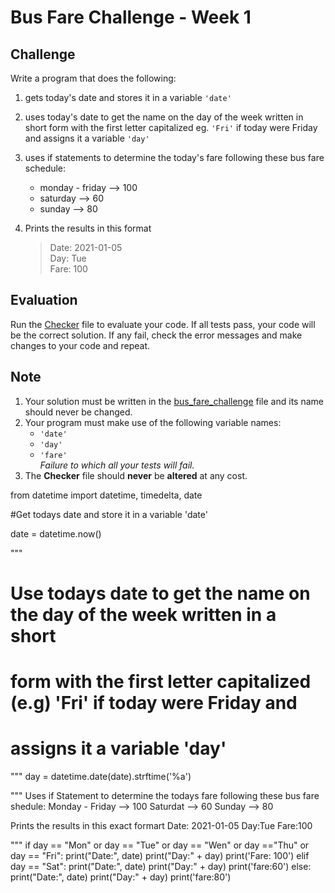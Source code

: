 # Bus Fare Challenge - Week 1

## Challenge

Write a program that does the following:

1. gets today's date and stores it in a variable `'date'`
2. uses today's date to get the name on the day of the week written in short form with the first letter capitalized eg. `'Fri'` if today were Friday and assigns it a variable `'day'`
3. uses if statements to determine the today's fare following these bus fare schedule:

   - monday - friday --> 100
   - saturday --> 60
   - sunday --> 80
4. Prints the results in this format  
    >Date:    2021-01-05  
    >Day:     Tue  
    >Fare:    100  

## Evaluation

Run the [Checker](checker.py) file to evaluate your code. If all tests pass, your code will be the correct solution. If any fail, check the error messages and make changes to your code and repeat.

## Note

1. Your solution must be written in the [bus_fare_challenge](bus_fare_challenge.py) file and its name should never be changed.  
2. Your program must make use of the following variable names:
   - `'date'`
   - `'day'`
   - `'fare'`  
*Failure to which all your tests will fail.*  
3. The **Checker** file should **never** be **altered** at any cost.


from datetime import datetime, timedelta, date

#Get todays date and store it in a variable 'date'

date = datetime.now()

"""
# Use todays date to get the name on the day of the week written in a short 
# form with the first letter capitalized (e.g) 'Fri' if today were Friday and 
# assigns it a variable 'day'
"""
day = datetime.date(date).strftime('%a')


"""
Uses if Statement to determine the todays fare following these bus fare shedule:
    Monday - Friday --> 100
    Saturdat --> 60
    Sunday --> 80

Prints the results in this exact formart
    Date: 2021-01-05
    Day:Tue
    Fare:100

"""
if day == "Mon" or day == "Tue" or day == "Wen" or day =="Thu" or day == "Fri":
    print("Date:", date)
    print("Day:" + day)
    print('Fare: 100')
elif day == "Sat":
    print("Date:", date)
    print("Day:" + day)
    print('fare:60')
else: 
    print("Date:", date)
    print("Day:" + day)
    print('fare:80')
